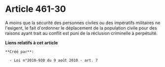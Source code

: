 # Article 461-30

A moins que la sécurité des personnes civiles ou des impératifs militaires ne l'exigent, le fait d'ordonner le déplacement de
la population civile pour des raisons ayant trait au conflit est puni de la réclusion criminelle à perpétuité.

**Liens relatifs à cet article**

	**Créé par**:

	  - Loi n°2010-930 du 9 août 2010 - art. 7
